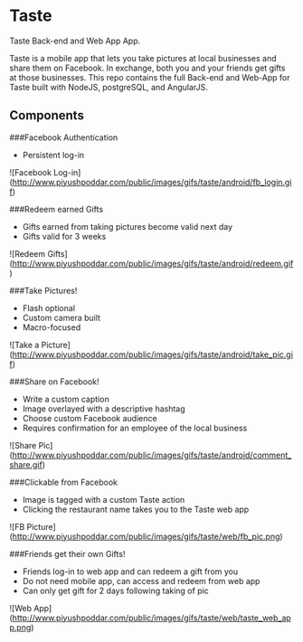 # Taste
Taste Back-end and Web App App. 

Taste is a mobile app that lets you take pictures at local businesses and share them on Facebook. In exchange, both you and your friends get gifts at those businesses. This repo contains the full Back-end and Web-App for Taste built with NodeJS, postgreSQL, and AngularJS.

## Components

###Facebook Authentication
* Persistent log-in

![Facebook Log-in] (http://www.piyushpoddar.com/public/images/gifs/taste/android/fb_login.gif)


###Redeem earned Gifts
* Gifts earned from taking pictures become valid next day
* Gifts valid for 3 weeks

![Redeem Gifts] (http://www.piyushpoddar.com/public/images/gifs/taste/android/redeem.gif)


###Take Pictures!
* Flash optional
* Custom camera built
* Macro-focused

![Take a Picture] (http://www.piyushpoddar.com/public/images/gifs/taste/android/take_pic.gif)

###Share on Facebook!
* Write a custom caption
* Image overlayed with a descriptive hashtag
* Choose custom Facebook audience
* Requires confirmation for an employee of the local business

![Share Pic] (http://www.piyushpoddar.com/public/images/gifs/taste/android/comment_share.gif)

###Clickable from Facebook
* Image is tagged with a custom Taste action
* Clicking the restaurant name takes you to the Taste web app

![FB Picture] (http://www.piyushpoddar.com/public/images/gifs/taste/web/fb_pic.png)

###Friends get their own Gifts!
* Friends log-in to web app and can redeem a gift from you
* Do not need mobile app, can access and redeem from web app
* Can only get gift for 2 days following taking of pic

![Web App] (http://www.piyushpoddar.com/public/images/gifs/taste/web/taste_web_app.png)
